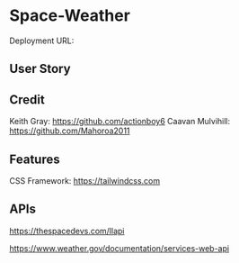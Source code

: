 # Space-Weather

Deployment URL: 

## User Story

## Credit
Keith Gray: https://github.com/actionboy6
Caavan Mulvihill: https://github.com/Mahoroa2011

## Features
CSS Framework:
https://tailwindcss.com

## APIs
https://thespacedevs.com/llapi

https://www.weather.gov/documentation/services-web-api

